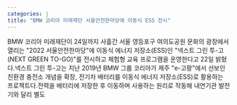 ```yaml
---
categories: j
title: "BMW 코리아 미래재단 서울안전한마당에 이동식 ESS 전시"
---
```

BMW 코리아 미래재단이 24일까지 사흘간 서울 영등포구 여의도공원 문화의 광장에서 열리는 "2022 서울안전한마당"에 이동식 에너지 저장소(ESS)인 "넥스트 그린 투-고(NEXT GREEN TO-GO)"를 전시하고 체험형 교육 프로그램을 운영한다고 22일 밝혔다.넥스트 그린 투-고는 지난 2019년 BMW 그룹 코리아가 제주 "e-고팡"에서 선보인 친환경 충전소 개념을 확장, 전기차 배터리를 이동식 에너지 저장소(ESS)로 활용하는 프로젝트다.전력을 배터리에 저장한 후 이동하며 사용하는 원리로 작동해 내연기관 발전기와 달리 별도
